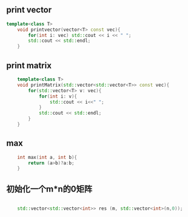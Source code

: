 ## print vector

```C++
template<class T>
    void printvector(vector<T> const vec){
        for(int i: vec) std::cout << i << " ";
        std::cout << std::endl;
    }

```

## print matrix

```C++
    template<class T>
    void printMatrix(std::vector<std::vector<T>> const vec){
        for(std::vector<T> v: vec){
            for(int i: v){
                std::cout << i<<" ";
            }
            std::cout << std::endl;
        }
    }
```

## max

```C++
    int max(int a, int b){
        return (a>b)?a:b;
    }
```

## 初始化一个m*n的0矩阵

```C++

    std::vector<std::vector<int>> res (m, std::vector<int>(n,0));



```